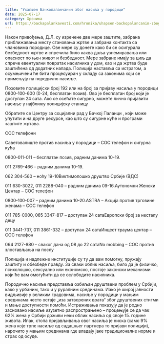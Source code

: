 ```yaml
---
title: "Ухапшен Бачкопаланчанин због насиља у породици"
date: 2025-07-17
category: Хроника
url: https://backapalankavesti.com/hronika/uhapsen-backopalancanin-zbog-nasilja-u-porodici/
---
```


Након привођења, Д.Л. су изречене две мере заштите, забрана приближавања месту становања жртве и забрана контакта са члановима породице. Ове мере су донете како би се осигурала безбедност жртве и спречила било каква даља узнемиравања или опасност по њен живот и безбедност. Мере забране имају за циљ да спрече евентуални повратак насилника у дом, као и да жртва буде заштићена од додатних напада. Полиција наставља са истрагом, а осумњичени ће бити процесуиран у складу са законима који се примењују на породично насиље.

Позовите полицијски број 192 или на број за пријаву насиља у породици 0800-100-600 (0-24, бесплатан позив). Ово је бесплатан број који је доступан 24 сата. Ако се осећате сигурно, можете лично пријавити насиље у најближу полицијску станицу

Обратите се Центру за социјални рад у Бачкој Паланци , који може упутити и на друге ресурсе, као што су сигурне куће и програми заштите жртава.

СОС телефони

Саветовалиште против насиља у породици – СОС телефон и сигурна кућа

0800-011-011 – бесплатан позив, радним данима 10-19.

011 2769-466 – радним данима 10-19.

062 304-560 – ноћу 19-10Виктимолошко друштво Србије (ВДС)

011 630-3022, 011 2288-040 – радним данима 09-16.Аутономни Женски Центар – СОС телефон

0800-100-007 – радним данима 10-20.ASTRA – Акција против трговине женама – СОС телефон

011 785-0000, 065 3347-817 – доступан 24 сатаЕвропски број за несталу децу

011 3441-737, 011 3861-332 – доступан 24 сатаИнцест траума центар – СОС телефон

064 2127-880 – сваког дана од 08 до 22 сатаNo mobbing – СОС против злостављања на послу

Полиција и надлежне институције су ту да вам помогну, пружају заштиту и обезбеде правду. За сваки облик насиља, било да је физичко, психолошко, сексуално или економско, постоје законски механизми који ће вам омогућити да се ослободите насилника.

Породично насиље представља озбиљан друштвени проблем у Србији, како у урбаним, тако и у руралним срединама. Иако је широј јавности видљивије у великим градовима, насиље у породици у мањим срединама често остаје „иза затворених врата“ због друштвених стигми и мање доступности помоћи. Истраживања показују да је родно засновано насиље изузетно распрострањено – процењује се да чак 62% жена у Србији доживи неки облик насиља од своје 15. године живота​. Ипак, стопа пријављивања овог насиља је ниска (само 9% жена које трпе насиље од садашњег партнера то пријави полицији​), нарочито у мањим срединама где владају јаке традиционалне норме и страх од осуде.

